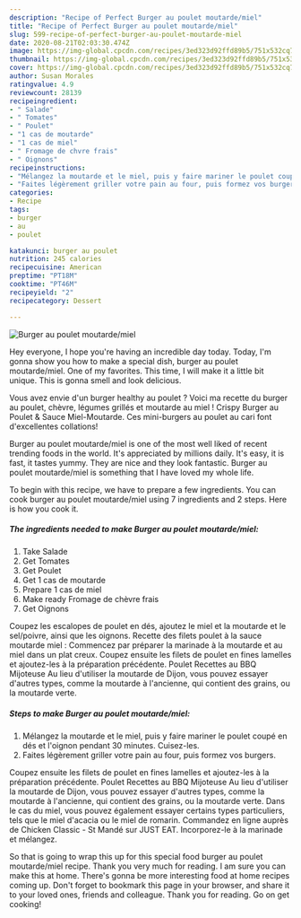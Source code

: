 ```yaml
---
description: "Recipe of Perfect Burger au poulet moutarde/miel"
title: "Recipe of Perfect Burger au poulet moutarde/miel"
slug: 599-recipe-of-perfect-burger-au-poulet-moutarde-miel
date: 2020-08-21T02:03:30.474Z
image: https://img-global.cpcdn.com/recipes/3ed323d92ffd89b5/751x532cq70/burger-au-poulet-moutardemiel-photo-principale-de-la-recette.jpg
thumbnail: https://img-global.cpcdn.com/recipes/3ed323d92ffd89b5/751x532cq70/burger-au-poulet-moutardemiel-photo-principale-de-la-recette.jpg
cover: https://img-global.cpcdn.com/recipes/3ed323d92ffd89b5/751x532cq70/burger-au-poulet-moutardemiel-photo-principale-de-la-recette.jpg
author: Susan Morales
ratingvalue: 4.9
reviewcount: 28139
recipeingredient:
- " Salade"
- " Tomates"
- " Poulet"
- "1 cas de moutarde"
- "1 cas de miel"
- " Fromage de chvre frais"
- " Oignons"
recipeinstructions:
- "Mélangez la moutarde et le miel, puis y faire mariner le poulet coupé en dés et l&#39;oignon pendant 30 minutes. Cuisez-les."
- "Faites légèrement griller votre pain au four, puis formez vos burgers."
categories:
- Recipe
tags:
- burger
- au
- poulet

katakunci: burger au poulet 
nutrition: 245 calories
recipecuisine: American
preptime: "PT18M"
cooktime: "PT46M"
recipeyield: "2"
recipecategory: Dessert

---
```



![Burger au poulet moutarde/miel](https://img-global.cpcdn.com/recipes/3ed323d92ffd89b5/751x532cq70/burger-au-poulet-moutardemiel-photo-principale-de-la-recette.jpg)

Hey everyone, I hope you're having an incredible day today. Today, I'm gonna show you how to make a special dish, burger au poulet moutarde/miel. One of my favorites. This time, I will make it a little bit unique. This is gonna smell and look delicious.

Vous avez envie d&#39;un burger healthy au poulet ? Voici ma recette du burger au poulet, chèvre, légumes grillés et moutarde au miel ! Crispy Burger au Poulet &amp; Sauce Miel-Moutarde. Ces mini-burgers au poulet au cari font d&#39;excellentes collations!

Burger au poulet moutarde/miel is one of the most well liked of recent trending foods in the world. It's appreciated by millions daily. It's easy, it is fast, it tastes yummy. They are nice and they look fantastic. Burger au poulet moutarde/miel is something that I have loved my whole life.


To begin with this recipe, we have to prepare a few ingredients. You can cook burger au poulet moutarde/miel using 7 ingredients and 2 steps. Here is how you cook it.

<!--inarticleads1-->

##### The ingredients needed to make Burger au poulet moutarde/miel:

1. Take  Salade
1. Get  Tomates
1. Get  Poulet
1. Get 1 cas de moutarde
1. Prepare 1 cas de miel
1. Make ready  Fromage de chèvre frais
1. Get  Oignons


Coupez les escalopes de poulet en dés, ajoutez le miel et la moutarde et le sel/poivre, ainsi que les oignons. Recette des filets poulet à la sauce moutarde miel : Commencez par préparer la marinade à la moutarde et au miel dans un plat creux. Coupez ensuite les filets de poulet en fines lamelles et ajoutez-les à la préparation précédente. Poulet Recettes au BBQ Mijoteuse Au lieu d&#39;utiliser la moutarde de Dijon, vous pouvez essayer d&#39;autres types, comme la moutarde à l&#39;ancienne, qui contient des grains, ou la moutarde verte. 

<!--inarticleads2-->

##### Steps to make Burger au poulet moutarde/miel:

1. Mélangez la moutarde et le miel, puis y faire mariner le poulet coupé en dés et l&#39;oignon pendant 30 minutes. Cuisez-les.
1. Faites légèrement griller votre pain au four, puis formez vos burgers.


Coupez ensuite les filets de poulet en fines lamelles et ajoutez-les à la préparation précédente. Poulet Recettes au BBQ Mijoteuse Au lieu d&#39;utiliser la moutarde de Dijon, vous pouvez essayer d&#39;autres types, comme la moutarde à l&#39;ancienne, qui contient des grains, ou la moutarde verte. Dans le cas du miel, vous pouvez également essayer certains types particuliers, tels que le miel d&#39;acacia ou le miel de romarin. Commandez en ligne auprès de Chicken Classic - St Mandé sur JUST EAT. Incorporez-le à la marinade et mélangez. 

So that is going to wrap this up for this special food burger au poulet moutarde/miel recipe. Thank you very much for reading. I am sure you can make this at home. There's gonna be more interesting food at home recipes coming up. Don't forget to bookmark this page in your browser, and share it to your loved ones, friends and colleague. Thank you for reading. Go on get cooking!
